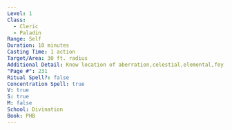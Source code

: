 ```yaml
---
Level: 1
Class:
  - Cleric
  - Paladin
Range: Self
Duration: 10 minutes
Casting Time: 1 action
Target/Area: 30 ft. radius
Additional Detail: Know location of aberration,celestial,elemental,fey,fiend,undead,(un)holy ground.
"Page #": 231
Ritual Spell?: false
Concentration Spell: true
V: true
S: true
M: false
School: Divination
Book: PHB
---
```

